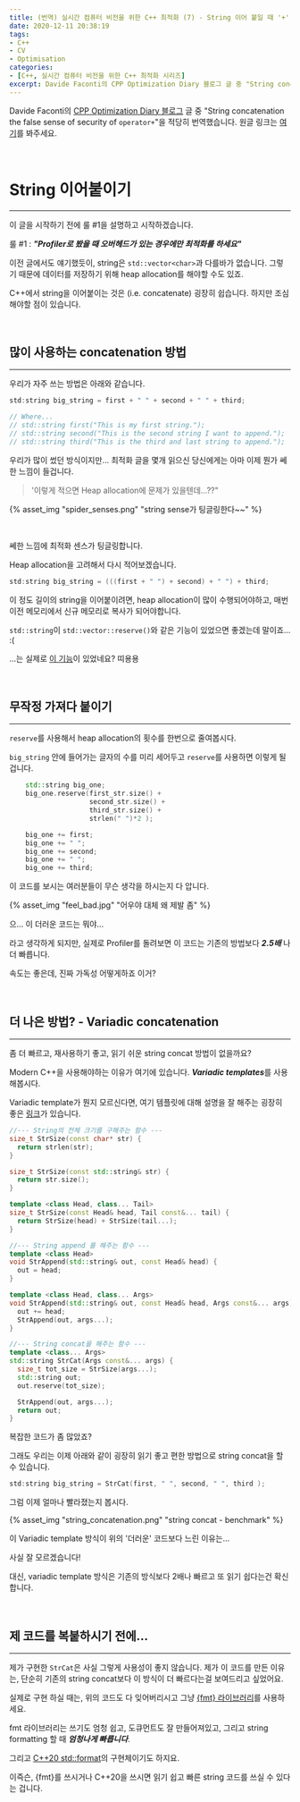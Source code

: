 ```yaml
---
title: (번역) 실시간 컴퓨터 비전을 위한 C++ 최적화 (7) - String 이어 붙일 때 '+' 쓰지 마세요!
date: 2020-12-11 20:38:19
tags: 
- C++
- CV
- Optimisation
categories: 
- [C++, 실시간 컴퓨터 비전을 위한 C++ 최적화 시리즈]
excerpt: Davide Faconti의 CPP Optimization Diary 블로그 글 중 "String concatenation the false sense of security of `operator+`"을 적당히 번역했습니다.
---
```


Davide Faconti의 [CPP Optimization Diary 블로그](https://cpp-optimizations.netlify.app/) 글 중 "String concatenation the false sense of security of `operator+`"을 적당히 번역했습니다. 원글 링크는 [여기](https://cpp-optimizations.netlify.app/strings_concatenation/)를 봐주세요.

<br>

# String 이어붙이기
---

이 글을 시작하기 전에 룰 #1을 설명하고 시작하겠습니다.

룰 #1 : ***"Profiler로 봤을 때 오버헤드가 있는 경우에만 최적화를 하세요"***

이전 글에서도 얘기했듯이, string은 `std::vector<char>`과 다를바가 없습니다. 그렇기 때문에 데이터를 저장하기 위해 heap allocation를 해야할 수도 있죠.

C++에서 string을 이어붙이는 것은 (i.e. concatenate) 굉장히 쉽습니다. 하지만 조심해야할 점이 있습니다. 

<br>

## 많이 사용하는 concatenation 방법
---

우리가 자주 쓰는 방법은 아래와 같습니다.

```C++
std:string big_string = first + " " + second + " " + third;

// Where...
// std::string first("This is my first string.");
// std::string second("This is the second string I want to append.");
// std::string third("This is the third and last string to append."); 
```

우리가 많이 썼던 방식이지만... 최적화 글을 몇개 읽으신 당신에게는 아마 이제 뭔가 쎄한 느낌이 들겁니다. 

> '이렇게 적으면 Heap allocation에 문제가 있을텐데...??"

{% asset_img "spider_senses.png" "string sense가 팅글링한다~~" %}

<br>

쎄한 느낌에 최적화 센스가 팅글링합니다.

Heap allocation을 고려해서 다시 적어보겠습니다.

```C++
std:string big_string = (((first + " ") + second) + " ") + third;
```

이 정도 길이의 string을 이어붙이려면, heap allocation이 많이 수행되어야하고, 매번 이전 메모리에서 신규 메모리로 복사가 되어야합니다.

`std::string`이 `std::vector::reserve()`와 같은 기능이 있었으면 좋겠는데 말이죠... :(

...는 실제로 [이 기능](https://en.cppreference.com/w/cpp/string/basic_string/reserve)이 있었네요? 띠용용

<br>

## 무작정 가져다 붙이기
---

`reserve`를 사용해서 heap allocation의 횟수를 한번으로 줄여봅시다.

`big_string` 안에 들어가는 글자의 수를 미리 세어두고 `reserve`를 사용하면 이렇게 될겁니다.

```C++
    std::string big_one;
    big_one.reserve(first_str.size() + 
                    second_str.size() + 
                    third_str.size() + 
                    strlen(" ")*2 );

    big_one += first;
    big_one += " ";
    big_one += second;
    big_one += " ";
    big_one += third;
```

이 코드를 보시는 여러분들이 무슨 생각을 하시는지 다 압니다. 

{% asset_img "feel_bad.jpg" "어우야 대체 왜 제발 좀" %}

으... 이 더러운 코드는 뭐야...

라고 생각하게 되지만, 실제로 Profiler를 돌려보면 이 코드는 기존의 방법보다 ***2.5배*** 나 더 빠릅니다. 

속도는 좋은데, 진짜 가독성 어떻게하죠 이거?

<br>

## 더 나은 방법? - Variadic concatenation
---

좀 더 빠르고, 재사용하기 좋고, 읽기 쉬운 string concat 방법이 없을까요?

Modern C++을 사용해야하는 이유가 여기에 있습니다. ***Variadic templates***를 사용해봅시다.

Variadic template가 뭔지 모르신다면, 여기 템플릿에 대해 설명을 잘 해주는 굉장히 좋은 [링크](https://arne-mertz.de/2016/11/more-variadic-templates/)가 있습니다.


```C++
//--- String의 전체 크기를 구해주는 함수 ---
size_t StrSize(const char* str) {
  return strlen(str);
}

size_t StrSize(const std::string& str) {
  return str.size();
}

template <class Head, class... Tail>
size_t StrSize(const Head& head, Tail const&... tail) {
  return StrSize(head) + StrSize(tail...);
}

//--- String append 를 해주는 함수 ---
template <class Head>
void StrAppend(std::string& out, const Head& head) {
  out = head;
}

template <class Head, class... Args>
void StrAppend(std::string& out, const Head& head, Args const&... args) {
  out += head;
  StrAppend(out, args...);
}

//--- String concat을 해주는 함수 ---
template <class... Args> 
std::string StrCat(Args const&... args) {
  size_t tot_size = StrSize(args...);
  std::string out;
  out.reserve(tot_size);

  StrAppend(out, args...);
  return out;
}
```

복잡한 코드가 좀 많았죠? 

그래도 우리는 이제 아래와 같이 굉장히 읽기 좋고 편한 방법으로 string concat을 할 수 있습니다.

```C++
std:string big_string = StrCat(first, " ", second, " ", third );
```

그럼 이제 얼마나 빨라졌는지 봅시다.

{% asset_img "string_concatenation.png" "string concat - benchmark" %}

이 Variadic template 방식이 위의 '더러운' 코드보다 느린 이유는...

사실 잘 모르겠습니다!

대신, variadic template 방식은 기존의 방식보다 2배나 빠르고 또 읽기 쉽다는건 확신합니다.

<br>

## 제 코드를 복붙하시기 전에...
---

제가 구현한 `StrCat`은 사실 그렇게 사용성이 좋지 않습니다. 제가 이 코드를 만든 이유는, 단순히 기존의 string concat보다 이 방식이 더 빠르다는걸 보여드리고 싶었어요.

실제로 구현 하실 때는, 위의 코드도 다 잊어버리시고 그냥 [{fmt} 라이브러리](https://github.com/fmtlib/fmt)를 사용하세요.

fmt 라이브러리는 쓰기도 엄청 쉽고, 도큐먼트도 잘 만들어져있고, 그리고 string formatting 할 때 ***엄청나게 빠릅니다***.

그리고 [C++20 std::format](https://en.cppreference.com/w/cpp/utility/format)의 구현체이기도 하지요.

이즉슨, {fmt}를 쓰시거나 C++20을 쓰시면 읽기 쉽고 빠른 string 코드를 쓰실 수 있다는 겁니다.





